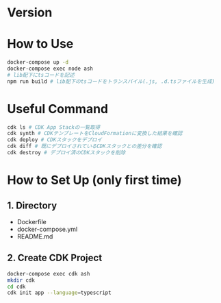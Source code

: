 # Version

# How to Use
```bash
docker-compose up -d
docker-compose exec node ash
# lib配下にtsコードを記述
npm run build # lib配下のtsコードをトランスパイル(.js, .d.tsファイルを生成)
```

# Useful Command
```bash
cdk ls # CDK App Stackの一覧取得
cdk synth # CDKテンプレートをCloudFormationに変換した結果を確認
cdk deploy # CDKスタックをデプロイ
cdk diff # 既にデプロイされているCDKスタックとの差分を確認
cdk destroy # デプロイ済のCDKスタックを削除
```

# How to Set Up (only first time)
## 1. Directory
- Dockerfile
- docker-compose.yml
- README.md

## 2. Create CDK Project
```bash
docker-compose exec cdk ash
mkdir cdk
cd cdk
cdk init app --language=typescript
```
